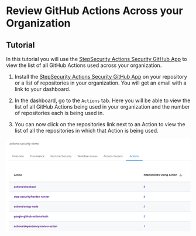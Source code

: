 # Review GitHub Actions Across your Organization

## Tutorial

In this tutorial you will use the [StepSecurity Actions Security GitHub App](https://github.com/apps/stepsecurity-actions-security) to view the list of all GitHub Actions used across your organization.

1. Install the [StepSecurity Actions Security GitHub App](https://github.com/apps/stepsecurity-actions-security) on your repository or a list of repositories in your organization. You will get an email with a link to your dashboard.

2. In the dashboard, go to the `Actions` tab. Here you will be able to view the list of all GitHub Actions being used in your organization and the number of repositories each is being used in.

3. You can now click on the repositories link next to an Action to view the list of all the repositories in which that Action is being used.

<img src="../../images/ActionsList.png" alt="Link to security insights" width="800">
